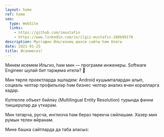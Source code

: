 ```yaml
---
layout: home
ref: home
seo:
  type: WebSite
  links:
    - https://github.com/imustafin
    - https://www.linkedin.com/in/ilgiz-mustafin-288b99178
description: Мустафин Ильгизнең шәхси сайты һәм блогы
date: 2021-01-25
title: Исәнмесез!
---
```

Минем исемем Ильгиз, һәм мин — программ инженеры. Software Engineer шулай бит тәрҗемә ителә? :thinking:

Мин төрле проектларда эшләдем: Android кушымталардан алып, социаль челтәр профильләр һәм бизнес челтәр анализ
өчен коралларга кадәр.

Күптелле объект бәйләү (Multilingual Entity Resolution) турында фәнни тикшерүләр дә үткәрәм.

Мин татарча, русча, инглизчә һәм бераз төрекчә сөйләшәм. Хәзер мин румын телен өйрәнәм.

Мине башка сайтларда да таба аласыз:
